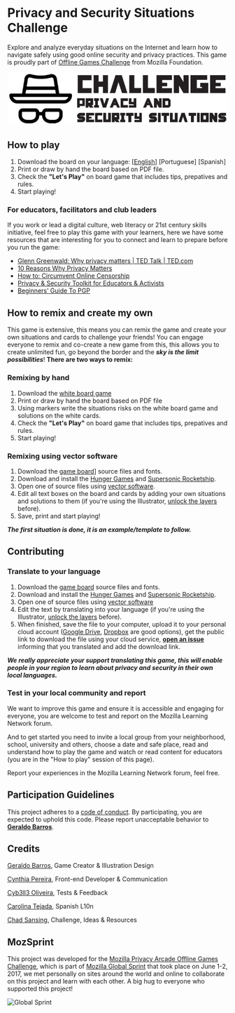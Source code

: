 # Privacy and Security Situations Challenge
Explore and analyze everyday situations on the Internet and learn how to navigate safely using good online security and privacy practices. This game is proudly part of [Offline Games Challenge](https://github.com/MozillaFoundation/mpa-offline-games-challenge) from Mozilla Foundation.

![Logo - Privacy and Security Situations Challenge](game-board/assets/logo_privacy-security-challenge-situations.png)


## How to play
1. Download the board on your language: [[English](https://github.com/barrosgeraldo/mozsprint-privacy-security-situations/raw/master/game-board/Privacy%20and%20Security%20Situations%20Challenge%20-%20Board.pdf)] [Portuguese] [Spanish]
2. Print or draw by hand the board based on PDF file.
3. Check the **"Let's Play"** on board game that includes tips, prepatives and rules.
4. Start playing!

### For educators, facilitators and club leaders
If you work or lead a digital culture, web literacy or 21st century skills initiative, feel free to play this game with your learners, here we have some resources that are interesting for you to connect and learn to prepare before you run the game:
* [Glenn Greenwald: Why privacy matters | TED Talk | TED.com](https://www.ted.com/talks/glenn_greenwald_why_privacy_matters)
* [10 Reasons Why Privacy Matters](https://www.teachprivacy.com/10-reasons-privacy-matters/)
* [How to: Circumvent Online Censorship](https://ssd.eff.org/en/module/how-circumvent-online-censorship)
* [Privacy & Security Toolkit for Educators & Activists](https://mozilla.github.io/curriculum-final/privacy-toolkit-v10.pdf)
* [Beginners’ Guide To PGP](http://www.bitcoinnotbombs.com/beginners-guide-to-pgp/)

## How to remix and create my own
This game is extensive, this means you can remix the game and create your own situations and cards to challenge your friends! You can engage everyone to remix and co-create a new game from this, this allows you to create unlimited fun, go beyond the border and the ***sky is the limit possibilities***! **There are two ways to remix:**

### Remixing by hand
1. Download the [white board game](https://github.com/barrosgeraldo/mozsprint-privacy-security-situations/raw/master/game-remix-own/Privacy%20and%20Security%20Situations%20Challenge%20-%20Remix%20Your%20Own.pdf)
2. Print or draw by hand the board based on PDF file
3. Using markers write the situations risks on the white board game and solutions on the white cards.
4. Check the **"Let's Play"** on board game that includes tips, prepatives and rules.
5. Start playing!


### Remixing using vector software
1. Download the [game board](https://github.com/barrosgeraldo/mozsprint-privacy-security-situations/tree/master/game-board)] source files and fonts.
2. Download and install the [Hunger Games](http://www.dafont.com/pt/hunger-games.font) and [Supersonic Rocketship](http://www.dafont.com/supersonic-rocketship.font).
3. Open one of source files using [vector software](http://www.creativebloq.com/illustrator/alternative-to-illustrator-1131664).
4. Edit all text boxes on the board and cards by adding your own situations and solutions to them (if you're using the Illustrator, [unlock the layers](https://helpx.adobe.com/illustrator/using/locking-hiding-deleting-objects.html) before).
5. Save, print and start playing!

***The first situation is done, it is an example/template to follow.***

## Contributing

### Translate to your language
1. Download the [game board](https://github.com/barrosgeraldo/mozsprint-privacy-security-situations/tree/master/game-board) source files and fonts.
2. Download and install the [Hunger Games](http://www.dafont.com/pt/hunger-games.font) and [Supersonic Rocketship](http://www.dafont.com/supersonic-rocketship.font).
3. Open one of source files using [vector software](http://www.creativebloq.com/illustrator/alternative-to-illustrator-1131664)
4. Edit the text by translating into your language (if you're using the Illustrator, [unlock the layers](https://helpx.adobe.com/illustrator/using/locking-hiding-deleting-objects.html) before).
5. When finished, save the file to your computer, upload it to your personal cloud account ([Google Drive](https://drive.google.com), [Dropbox](https://dropbox.com) are good options), get the public link to download the file using your cloud service, **[open an issue](https://github.com/barrosgeraldo/mozsprint-privacy-security-situations/issues/new)** informing that you translated and add the download link.

***We really appreciate your support translating this game, this will enable people in your region to learn about privacy and security in their own local languages.***

### Test in your local community and report
We want to improve this game and ensure it is accessible and engaging for everyone, you are welcome to test and report on the Mozilla Learning Network forum.

And to get started you need to invite a local group from your neighborhood, school, university and others, choose a date and safe place, read and understand how to play the game and watch or read content for educators (you are in the "How to play" session of this page).

Report your experiences in the Mozilla Learning Network forum, feel free.

## Participation Guidelines

This project adheres to a [code of conduct](CODE_OF_CONDUCT.md). By participating, you are expected to uphold this code. Please report unacceptable behavior to **[Geraldo Barros](http://telegram.me/geraldobarros)**.

## Credits
[Geraldo Barros](https://reps.mozilla.org/u/geraldobarros/), Game Creator & Illustration Design

[Cynthia Pereira](https://reps.mozilla.org/u/cynthiapereira/), Front-end Developer & Communication

[Cyb3ll3 Oliveira](https://mozillians.org/pt-BR/u/cyb3ll3/), Tests & Feedback

[Carolina Tejada](https://twitter.com/cctalvarez), Spanish L10n

[Chad Sansing](https://twitter.com/chadsansing), Challenge, Ideas & Resources

## MozSprint

This project was developed for the [Mozilla Privacy Arcade Offline Games Challenge](https://github.com/MozillaFoundation/mpa-offline-games-challenge), which is part of [Mozilla Global Sprint](http://mozilla.github.io/global-sprint/) that took place on June 1-2, 2017, we met personally on sites around the world and online to collaborate on this project and learn with each other. A big hug to everyone who supported this project!

![Global Sprint](https://cloud.githubusercontent.com/assets/617994/24632585/b2b07dcc-1892-11e7-91cf-f9e473187cf7.png)
